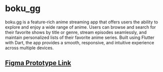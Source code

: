 # boku_gg

boku.gg is a feature-rich anime streaming app that offers users the ability to explore and enjoy a wide range of anime. Users can browse and search for their favorite shows by title or genre, stream episodes seamlessly, and maintain personalized lists of their favorite anime series. Built using Flutter with Dart, the app provides a smooth, responsive, and intuitive experience across multiple devices.

## [Figma Prototype Link](https://www.figma.com/proto/oJZciZSffsj3GZ5ZwJy3bl/boku.gg-Prototype?node-id=66-56&node-type=canvas&t=MYT0Pcj7yShADmpf-1&scaling=scale-down&content-scaling=fixed&page-id=0%3A1)


